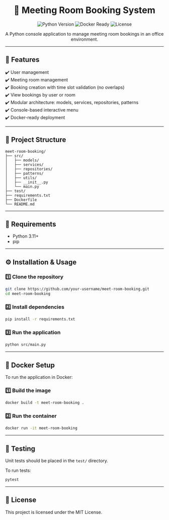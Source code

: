<div align="center">
  <h1>📅 Meeting Room Booking System</h1>
  <p>
    <img src="https://img.shields.io/badge/python-3.11%2B-blue.svg" alt="Python Version">
    <img src="https://img.shields.io/badge/docker-ready-blue.svg" alt="Docker Ready">
    <img src="https://img.shields.io/badge/license-MIT-green.svg" alt="License">
  </p>
  <p>A Python console application to manage meeting room bookings in an office environment.</p>
</div>

---

## 🚀 Features

✔️ User management  
✔️ Meeting room management  
✔️ Booking creation with time slot validation (no overlaps)  
✔️ View bookings by user or room  
✔️ Modular architecture: models, services, repositories, patterns  
✔️ Console-based interactive menu  
✔️ Docker-ready deployment

---

## 📁 Project Structure

```text
meet-room-booking/
├── src/
│   ├── models/
│   ├── services/
│   ├── repositories/
│   ├── patterns/
│   ├── utils/
│   ├── __init__.py
│   └── main.py
├── test/
├── requirements.txt
├── Dockerfile
└── README.md
```

---

## 🧰 Requirements

- Python 3.11+
- pip

---

## ⚙️ Installation & Usage

### 1️⃣ Clone the repository
```bash
git clone https://github.com/your-username/meet-room-booking.git
cd meet-room-booking
```

### 2️⃣ Install dependencies
```bash
pip install -r requirements.txt
```

### 3️⃣ Run the application
```bash
python src/main.py
```

---

## 🐳 Docker Setup

To run the application in Docker:

### 1️⃣ Build the image
```bash
docker build -t meet-room-booking .
```

### 2️⃣ Run the container
```bash
docker run -it meet-room-booking
```

---

## 🧪 Testing

Unit tests should be placed in the `test/` directory.

To run tests:
```bash
pytest
```

---

## 📖 License

This project is licensed under the MIT License.